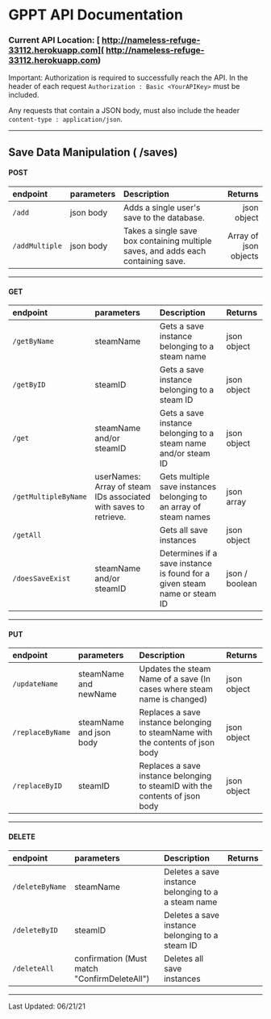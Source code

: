 # GPPT API Documentation

### Current API Location: [ http://nameless-refuge-33112.herokuapp.com]( http://nameless-refuge-33112.herokuapp.com)
Important: Authorization is required to successfully reach the API. In the header of each request ```Authorization : Basic <YourAPIKey>``` must be included.

Any requests that contain a JSON body, must also include the header ```content-type : application/json```.

---
## Save Data Manipulation ( /saves)

#### POST

|        endpoint      | parameters       | Description                               | Returns                   |
| :---                 | :---             |       :---                                |     ---:                  |
| ```/add ```          |json body         | Adds a single user's save to the database.| json object               |
| ```/addMultiple```   |json body         | Takes a single save box containing multiple saves, and adds each containing save.                                 | Array of json objects     |




---
#### GET

|        endpoint           | parameters                                                            | Description                                                                    | Returns       |
| :---                      |       :---                                                            |       :---                                                                     |:---           |
| ```/getByName ```         |steamName                                                              | Gets a save instance belonging to a steam name                                 |json object    |
| ```/getByID```            |steamID                                                                | Gets a save instance belonging to a steam ID                                   |  json object  |
| ```/get```                |steamName and/or steamID                                               | Gets a save instance belonging to a steam name and/or steam ID                 |  json object  |
| ```/getMultipleByName```  |userNames: Array of steam IDs associated with saves to retrieve.       | Gets multiple save instances belonging to an array of steam names              |  json array   |
| ```/getAll```             |                                                                       | Gets all save instances                                                        |  json object  |
| ```/doesSaveExist```      |steamName and/or steamID                                               | Determines if a save instance is found for a given steam name or steam ID      | json / boolean|


---
#### PUT

|        endpoint           | parameters                  | Description                                                                          | Returns       |
| :---                      |       :---                  |       :---                                                                           |:---           |
| ```/updateName ```        |steamName and newName        | Updates the steam Name of a save (In cases where steam name is changed)              | json object   |
| ```/replaceByName```      |steamName and json body      | Replaces a save instance belonging to steamName with the contents of json body       | json object   | 
| ```/replaceByID```        |steamID                      | Replaces a save instance belonging to steamID with the contents of json body         | json object   |

---
#### DELETE

|        endpoint           | parameters                                 | Description                                        | Returns       |
| :---                      |       :---                                 |       :---                                         |:---           |
| ```/deleteByName ```      |steamName                                   | Deletes a save instance belonging to a a steam name|               |
| ```/deleteByID```         |steamID                                     | Deletes a save instance belonging to a steam ID    |               |
| ```/deleteAll```          |confirmation (Must match "ConfirmDeleteAll")| Deletes all save instances                         |               |

---

Last Updated: 06/21/21